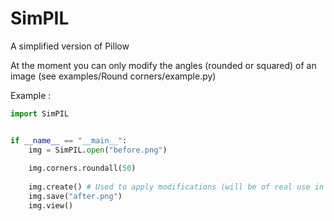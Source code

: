 # SimPIL
A simplified version of Pillow


At the moment you can only modify the angles (rounded or squared) of an image (see examples/Round corners/example.py)

Example :
```py
import SimPIL


if __name__ == "__main__":
    img = SimPIL.open("before.png")
    
    img.corners.roundall(50)
    
    img.create() # Used to apply modifications (will be of real use in the future)
    img.save("after.png")
    img.view()
```

